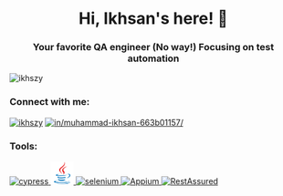 <h1 align="center">Hi, Ikhsan's here! 👋</h1>
<h3 align="center">Your favorite QA engineer (No way!) Focusing on test automation</h3>

<p align="left"> <img src="https://komarev.com/ghpvc/?username=ikhszy&label=Profile%20views&color=0e75b6&style=flat" alt="ikhszy" /> </p>

<h3 align="left">Connect with me:</h3>
<p align="left">
<a href="https://twitter.com/ikhszy" target="blank"><img align="center" src="https://raw.githubusercontent.com/rahuldkjain/github-profile-readme-generator/master/src/images/icons/Social/twitter.svg" alt="ikhszy" height="30" width="40" /></a>
<a href="https://linkedin.com/in/in/muhammad-ikhsan-663b01157/" target="blank"><img align="center" src="https://raw.githubusercontent.com/rahuldkjain/github-profile-readme-generator/master/src/images/icons/Social/linked-in-alt.svg" alt="in/muhammad-ikhsan-663b01157/" height="30" width="40" /></a>
</p>

<h3 align="left">Tools:</h3>
<p align="left"> <a href="https://www.cypress.io" target="_blank" rel="noreferrer"> <img src="https://raw.githubusercontent.com/simple-icons/simple-icons/6e46ec1fc23b60c8fd0d2f2ff46db82e16dbd75f/icons/cypress.svg" alt="cypress" width="40" height="40"/> </a> <a href="https://www.java.com" target="_blank" rel="noreferrer"> <img src="https://raw.githubusercontent.com/devicons/devicon/master/icons/java/java-original.svg" alt="java" width="40" height="40"/> </a> <a href="https://www.selenium.dev" target="_blank" rel="noreferrer"> <img src="https://raw.githubusercontent.com/detain/svg-logos/780f25886640cef088af994181646db2f6b1a3f8/svg/selenium-logo.svg" alt="selenium" width="40" height="40"/> </a> <a href="http://appium.io/" target="_blank" rel="noreferrer"> <img src="https://github.com/ikhszy/ikhszy/assets/57410839/e8da1bdb-f3f5-4618-a418-333964e4a2d1" alt="Appium" width="40" height="40"/> </a> <a href="https://rest-assured.io/" target="_blank" rel="noreferrer"> <img src="https://github.com/ikhszy/ikhszy/assets/57410839/22cae94b-4dba-4670-a4a7-a071afcd0613" alt="RestAssured" width="40" height="40"/> </a> </p>
